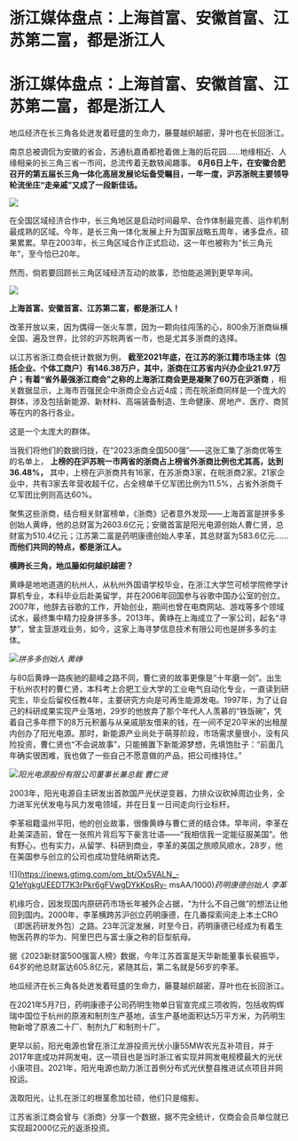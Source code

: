 # 浙江媒体盘点：上海首富、安徽首富、江苏第二富，都是浙江人

# 浙江媒体盘点：上海首富、安徽首富、江苏第二富，都是浙江人

地瓜经济在长三角各处迸发着旺盛的生命力，藤蔓越织越密，芽叶也在长回浙江。

南京总被调侃为安徽的省会，苏通杭嘉甬都抢着做上海的后花园……地缘相近、人缘相亲的长三角三省一市间，总流传着无数轶闻趣事。
**6月6日上午，在安徽合肥召开的第五届长三角一体化高层发展论坛备受瞩目，一年一度，沪苏浙皖主要领导轮流坐庄“走亲戚”又成了一段新佳话。**

![](https://inews.gtimg.com/om_bt/OJ0hLRwtn75I53hb_KiSKo70BynH_CwkUic9p3oWLBf1oAA/1000)

在全国区域经济合作中，长三角地区是启动时间最早、合作体制最完善、运作机制最成熟的区域。今年，是长三角一体化发展上升为国家战略五周年，诸多盘点，硕果累累。早在2003年，长三角区域合作正式启动，这一年也被称为“长三角元年”，至今恰已20年。

然而，倘若要回顾长三角区域经济互动的故事，恐怕能追溯到更早年间。

![](https://inews.gtimg.com/om_bt/OnyKOMBZwKSO_t4xUgnkYc1UNdc07-TQnaMqLPPhuAn20AA/1000)

**上海首富、安徽首富、江苏第二富，都是浙江人！**

改革开放以来，因为偶得一张火车票，因为一颗向往闯荡的心，800余万浙商纵横全国、遍及世界，比邻的沪苏皖两省一市，也是尤其多浙商的选择。

以江苏省浙江商会统计数据为例，
**截至2021年底，在江苏的浙江籍市场主体（包括企业、个体工商户）有146.38万户，其中，浙商在江苏省内兴办企业21.97万户；有着“省外最强浙江商会”之称的上海浙江商会更是凝聚了60万在沪浙商**
，相关数据显示，上海市百强民企中浙商企业占近4成；而在皖浙商同样是一个庞大的群体，涉及包括新能源、新材料、高端装备制造、生命健康、房地产、医疗、商贸等在内的各行各业。

这是一个太庞大的群体。

当我们将他们的数据归拢，在“2023浙商全国500强”——这张汇集了浙商优等生的名单上，
**上榜的在沪苏皖一市两省的浙商占上榜省外浙商比例也尤其高，达到36.48%，**
其中，上榜在沪浙商共有16家，在苏浙商3家，在皖浙商2家。21家企业中，共有3家去年营收超千亿，占全榜单千亿军团比例为11.5%，占省外浙商千亿军团比例则高达60%。

聚焦这些浙商，结合相关财富榜单，《浙商》记者意外发现——上海首富是拼多多创始人黄峥，他的总财富为2603.6亿元；安徽首富是阳光电源创始人曹仁贤，总财富为510.4亿元；江苏第二富是药明康德创始人李革，其总财富为583.6亿元……
**而他们共同的特点，都是浙江人。**

**横跨长三角，地瓜藤如何越织越密？**

黄峥是地地道道的杭州人，从杭州外国语学校毕业，在浙江大学竺可桢学院修学计算机专业，本科毕业后赴美留学，并在2006年回国参与谷歌中国办公室的创立。2007年，他辞去谷歌的工作，开始创业，期间也曾在电商网站、游戏等多个领域试水，最终集中精力投身拼多多。2013年，黄峥在上海成立了一家公司，起名“寻梦”，曾主营游戏业务，如今，这家上海寻梦信息技术有限公司也是拼多多的主体。

![](https://inews.gtimg.com/om_bt/OEDEZ0qbdhnB5ti5z_BXwkx8t_yFeo_WJCqwk6KvcXqXAAA/1000)_拼多多创始人
黄峥_

与80后黄峥一路疾驰的巅峰之路不同，曹仁贤的故事更像是“十年磨一剑”。出生于杭州农村的曹仁贤，本科考上合肥工业大学的工业电气自动化专业，一直读到研究生，毕业后留校任教4年，主要研究方向是可再生能源发电。1997年，为了让自己的科研成果实现产业落地，29岁的他放弃了那个年代人人羡慕的“铁饭碗”，凭着自己多年攒下的8万元积蓄与从亲戚朋友借来的钱，在一间不足20平米的出租屋内创办了阳光电源。那时，新能源产业尚处于萌芽阶段，市场需求量很小，没有风险投资，曹仁贤也“不会说故事”，只能搁置下新能源梦想，先填饱肚子：“前面几年确实很困难，我也做了一些自己不愿意做的产品，把公司维持住。”

![](https://inews.gtimg.com/om_bt/OVoAzExjkXtNHUNwhSGmH1sC0NVeftDQto0uGJEfwEck8AA/1000)_阳光电源股份有限公司董事长兼总裁
曹仁贤_

2003年，阳光电源自主研发出首款国产光伏逆变器，力排众议砍掉周边业务，全力进军光伏发电与风力发电领域，并在日复一日间走向行业标杆。

李革祖籍温州平阳，他的创业故事，很像黄峥与曹仁贤的结合体。早年间，李革在赴美深造前，曾在一张照片背后写下豪言壮语——“我相信我一定能征服美国”。他有野心，也有实力，从留学、科研到商业，李革的美国之旅顺风顺水，28岁，他在美国参与创立的公司也成功登陆纳斯达克。

![](https://inews.gtimg.com/om_bt/Ox5VALN_-Q1eYgkgUEEDT7K3rPkr6gFVwgDYkKpsRy-
msAA/1000)_药明康德创始人 李革_

机缘巧合，因发现国内原研药市场长年被外企占据，“为什么不自己做”的想法让他回到国内。2000年，李革横跨苏沪创立药明康德，在几番探索间走上本土CRO（即医药研发外包）之路。23年沉淀发展，时至今日，药明康德已经成为有着生物医药界的华为、阿里巴巴与富士康之称的巨型航母。

据《2023新财富500强富人榜》数据，今年江苏首富是天华新能董事长裴振华，64岁的他总财富达605.8亿元，紧随其后，第二名就是56岁的李革。

地瓜经济在长三角各处迸发着旺盛的生命力，藤蔓越织越密，芽叶也在长回浙江。

在2021年5月7日，药明康德子公司药明生物单日官宣完成三项收购，包括收购辉瑞中国位于杭州的原液和制剂生产基地，该生产基地面积达5万平方米，为药明生物新增了原液二十厂、制剂九厂和制剂十厂。

更早以前，阳光电源也曾在浙江龙游投资光伏小康55MW农光互补项目，并于2017年底成功并网发电，这一项目也是当时浙江省实现并网发电规模最大的光伏小康项目。2021年，阳光电源也助力浙江首例分布式光伏整县推进试点项目并网投运。

汲取阳光，让扎在浙江的根茎愈加壮硕，他们只是缩影。

江苏省浙江商会曾与《浙商》分享一个数据，据不完全统计，仅商会会员单位就已实现超2000亿元的返浙投资。

